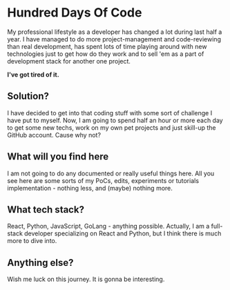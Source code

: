 # Hundred Days Of Code
My professional lifestyle as a developer has changed a lot during last half a year. I have managed to do more project-management and code-reviewing than real development, has spent lots of time playing around with new technologies just to get how do they work and to sell 'em as a part of development stack for another one project.

<b>I've got tired of it.</b>

## Solution?
I have decided to get into that coding stuff with some sort of challenge I have put to myself. Now, I am going to spend half an hour or more each day to get some new techs, work on my own pet projects and just skill-up the GitHub account. Cause why not?

## What will you find here
I am not going to do any documented or really useful things here. All you see here are some sorts of my PoCs, edits, experiments or tutorials implementation - nothing less, and (maybe) nothing more.

## What tech stack?
React, Python, JavaScript, GoLang - anything possible. Actually, I am a full-stack developer specializing on React and Python, but I think there is much more to dive into.

## Anything else?
Wish me luck on this journey. It is gonna be interesting.
